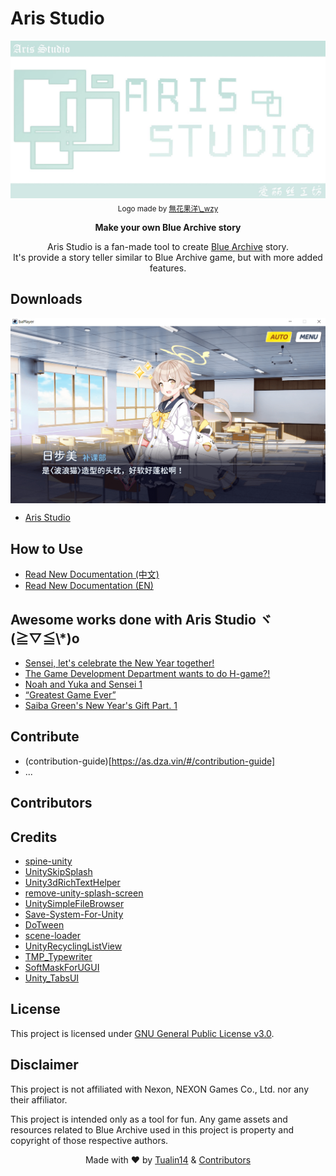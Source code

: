# Aris Studio

<div align="center">
  <img src="./IMG_Aris_Studio_Logo.jpg" alt="Aris Studio logo" title="Aris Studio logo">
  <sub>Logo made by <a href="https://b23.tv/RbW7CyF" title="無花果洋\_wzy">無花果洋\_wzy</a></sub>
  <p><b>Make your own Blue Archive story</b></p>
  <p>
  Aris Studio is a fan-made tool to create <a href="https://bluearchive.nexon.com/home" title="Blue Archive">Blue Archive</a> story.
  <br/>
  It's provide a story teller similar to Blue Archive game, but with more added features.</p>
</div>

## Downloads

<img align="center" src="./IMG_Aris_Studio_Demo_Preview.png" alt="Demo preview image" title="Demo preview">

<br>

- [Aris Studio](https://github.com/Tualin14/ArisStudio/releases "Download Aris Studio")

## How to Use

- [Read New Documentation (中文)](https://github.com/Tualin14/ArisStudio/wiki "Read New Documentation in Chinese")
- [Read New Documentation (EN)](https://github.com/kiraio-moe/ArisStudio/wiki "Read New Documentation in English")

## Awesome works done with Aris Studio ヾ(≧▽≦\\\*)o

- [Sensei, let's celebrate the New Year together!](https://b23.tv/9UdXBxk "Watch Sensei, let's celebrate the New Year together! on bilibili")
- [The Game Development Department wants to do H-game?!](https://b23.tv/QaqP4Ew "Watch The Game Development Department wants to do H-game?! on bilibili")
- [Noah and Yuka and Sensei 1](https://b23.tv/rkZMNXg "Watch Noah and Yuka and Sensei 1 on bilibili")
- [“Greatest Game Ever”](https://b23.tv/z18G8Fs "Watch “Greatest Game Ever” on bilibili")
- [Saiba Green's New Year's Gift Part. 1](https://b23.tv/V9oeqd5 "Watch Saiba Green's New Year's Gift Part. 1 on bilibili")

## Contribute

- (contribution-guide)[https://as.dza.vin/#/contribution-guide]
- ...

## Contributors

<!-- readme: collaborators,contributors -start -->
<!-- readme: collaborators,contributors -end -->

## Credits

- [spine-unity](https://en.esotericsoftware.com/ "Visit spine-unity website")
- [UnitySkipSplash](https://github.com/psygames/UnitySkipSplash "Visit UnitySkipSplash GitHub repo")
- [Unity3dRichTextHelper](https://github.com/majecty/Unity3dRichTextHelper "Visit Unity3dRichTextHelper GitHub repo")
- [remove-unity-splash-screen](https://github.com/kiraio-moe/remove-unity-splash-screen "Visit remove-unity-splash-screen GitHub repo")
- [UnitySimpleFileBrowser](https://github.com/yasirkula/UnitySimpleFileBrowser "Visit UnitySimpleFileBrowser GitHub repo")
- [Save-System-For-Unity](https://github.com/IntoTheDev/Save-System-for-Unity "Visit Save-System-for-Unity GitHub repo")
- [DoTween](https://github.com/Demigiant/dotween "Visit DoTween GitHub repo")
- [scene-loader](https://github.com/Home-Alone-Studios/scene-loader "Visit scene-loader GitHub repo")
- [UnityRecyclingListView](https://github.com/sinbad/UnityRecyclingListView "Visit UnityRecyclingListView GitHub repo")
- [TMP_Typewriter](https://github.com/baba-s/TMP_Typewriter "Visit TMP_Typewriter GitHub repo")
- [SoftMaskForUGUI](https://github.com/mob-sakai/SoftMaskForUGUI "Visit SoftMaskForUGUI GitHub repo")
- [Unity_TabsUI](https://github.com/herbou/Unity_TabsUI "Visit Unity_TabsUI GitHub repo")

## License

This project is licensed under [GNU General Public License v3.0](./LICENSE "See LICENSE file").

## Disclaimer

This project is not affiliated with Nexon, NEXON Games Co., Ltd. nor any their affiliator.

This project is intended only as a tool for fun. Any game assets and resources related to Blue Archive used in this project is property and copyright of those respective authors.

<p align="center">Made with ❤️ by <a href="https://github.com/Tualin14/" title="Visit Tualin14 GitHub profile">Tualin14</a> & <a href="https://github.com/Tualin14/ArisStudio/graphs/contributors" title="See Contributors list">Contributors</a></p>
